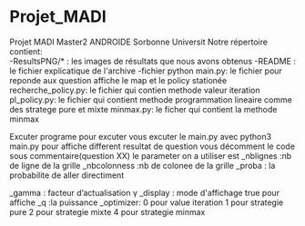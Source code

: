 # Projet_MADI
Projet MADI Master2 ANDROIDE Sorbonne Universit
Notre répertoire contient:  
-ResultsPNG/* : les images de résultats que nous avons obtenus
-README : le fichier explicatique de l'archive
-fichier python
main.py: le fichier pour reponde aux question  affiche le map et le policy stationée
recherche_policy.py: le fichier qui contien methode valeur iteration
pl_policy.py: le fichier qui contient methode programmation lineaire comme des stratege pure et mixte
minmax.py: le ficher qui contient la methode minmax

Excuter programe
pour excuter vous excuter le main.py avec python3 main.py
pour affiche different resultat de question vous décomment le code sous commentaire(question XX)
le parameter on a utiliser est
_nblignes :nb de ligne de la grille
_nbcolonness :nb de colonee de la grille
_proba : la probabilite de aller directiment

_gamma : facteur d’actualisation γ
_display : mode  d'affichage true pour affiche 
_q :la puissance
_optimizer: 0 pour value iteration
            1 pour strategie pure
            2 pour strategie mixte
            4 pour strategie minmax
